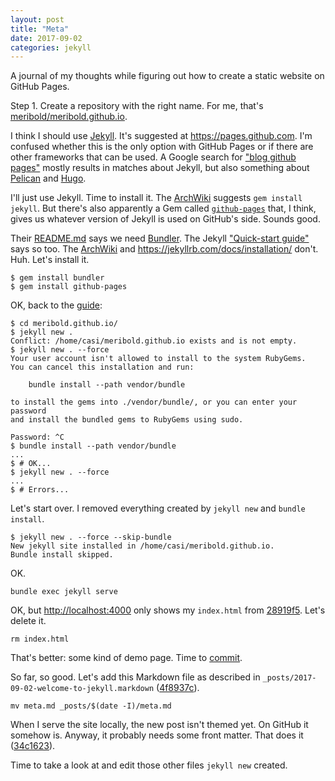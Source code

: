 ```yaml
---
layout: post
title: "Meta"
date: 2017-09-02
categories: jekyll
---
```


A journal of my thoughts while figuring out how to create a static website on GitHub
Pages.

Step 1.  Create a repository with the right name.  For me, that's
[meribold/meribold.github.io](https://github.com/meribold/meribold.github.io).

I think I should use [Jekyll][].  It's suggested at <https://pages.github.com>.  I'm
confused whether this is the only option with GitHub Pages or if there are other
frameworks that can be used.  A Google search for ["blog github pages"][1] mostly results
in matches about Jekyll, but also something about [Pelican][2] and [Hugo][3].

I'll just use Jekyll.  Time to install it.  The [ArchWiki][4] suggests `gem install
jekyll`.  But there's also apparently a Gem called [`github-pages`][5] that, I think,
gives us whatever version of Jekyll is used on GitHub's side.  Sounds good.

Their [README.md][6] says we need [Bundler][].  The Jekyll ["Quick-start guide"][7] says
so too.  The [ArchWiki][4] and <https://jekyllrb.com/docs/installation/> don't.  Huh.
Let's install it.

    $ gem install bundler
    $ gem install github-pages

OK, back to the [guide][7]:

    $ cd meribold.github.io/
    $ jekyll new .
    Conflict: /home/casi/meribold.github.io exists and is not empty.
    $ jekyll new . --force
    Your user account isn't allowed to install to the system RubyGems.
    You can cancel this installation and run:

        bundle install --path vendor/bundle

    to install the gems into ./vendor/bundle/, or you can enter your password
    and install the bundled gems to RubyGems using sudo.

    Password: ^C
    $ bundle install --path vendor/bundle
    ...
    $ # OK...
    $ jekyll new . --force
    ...
    $ # Errors...

Let's start over.  I removed everything created by `jekyll new` and `bundle install`.

    $ jekyll new . --force --skip-bundle
    New jekyll site installed in /home/casi/meribold.github.io.
    Bundle install skipped.

OK.

    bundle exec jekyll serve

OK, but <http://localhost:4000> only shows my `index.html` from [28919f5][].  Let's delete
it.

    rm index.html

That's better: some kind of demo page.  Time to [commit][1327f24].

So far, so good.  Let's add this Markdown file as described in
`_posts/2017-09-02-welcome-to-jekyll.markdown` ([4f8937c][]).

    mv meta.md _posts/$(date -I)/meta.md

When I serve the site locally, the new post isn't themed yet.  On GitHub it somehow is.
Anyway, it probably needs some front matter.  That does it ([34c1623][]).

Time to take a look at and edit those other files `jekyll new` created.

[Jekyll]: https://en.wikipedia.org/wiki/Jekyll_(software)
[1]: https://google.com/search?q=blog+github+pages
[2]: https://fedoramagazine.org/make-github-pages-blog-with-pelican/
[3]: https://gohugo.io/hosting-and-deployment/hosting-on-github/
[4]: https://wiki.archlinux.org/index.php/Jekyll
[5]: https://jekyllrb.com/docs/github-pages/#use-the-github-pages-gem
[6]: https://github.com/github/pages-gem
[Bundler]: https://github.com/bundler/bundler
[7]: https://jekyllrb.com/docs/quickstart/
[28919f5]: https://github.com/meribold/meribold.github.io/commit/28919f52eb31ca263df3caadc6f4d4ca4ff4e7f3
[1327f24]: https://github.com/meribold/meribold.github.io/commit/1327f24fdf3227093340df3565e61a2e7da0725a
[4f8937c]: https://github.com/meribold/meribold.github.io/commit/4f8937cdcf510f7e1b494d410c175581de638428
[34c1623]: https://github.com/meribold/meribold.github.io/commit/34c1623b3ca4d21b09b74e203d4925dee66d4d60

<!-- vim: set tw=90 sts=-1 sw=4 et spell: -->
